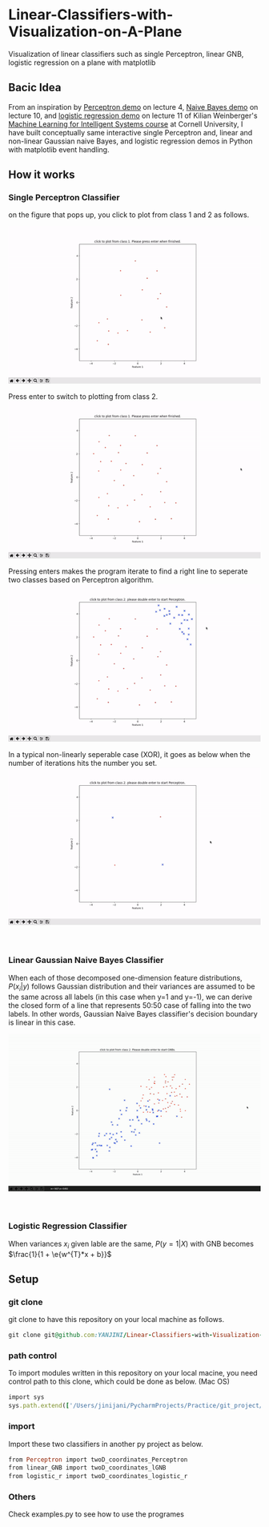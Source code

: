 # Linear-Classifiers-with-Visualization-on-A-Plane
Visualization of linear classifiers such as single Perceptron, linear GNB, logistic regression on a plane with matplotlib

## Bacic Idea
From an inspiration by [Perceptron demo](https://youtu.be/wl7gVvI-HuY?t=1331) on lecture 4, [Naive Bayes demo](https://youtu.be/rqB0XWoMreU?t=2498) on lecture 10, and [logistic regression demo](https://youtu.be/GnkDzIOxfzI?t=2703) on lecture 11 of Kilian Weinberger's [Machine Learning for Intelligent Systems course](https://www.cs.cornell.edu/courses/cs4780/2018fa/) at Cornell University, I have built conceptually same interactive single Perceptron and, linear and non-linear Gaussian naive Bayes, and logistic regression demos in Python with matplotlib event handling. <br />


## How it works
### Single Perceptron Classifier

on the figure that pops up, you click to plot from class 1 and 2 as follows. <br />

![click to plot from class 1](/images/click%20to%20plot%20from%20class%201.gif)

Press enter to switch to plotting from class 2. <br />
![click to plot from class 2](/images/click%20to%20plot%20from%20class%202.gif)

Pressing enters makes the program iterate to find a right line to seperate two classes based on Perceptron algorithm. <br />
![Perceptron_lseperable](/images/Perceptron_lseperable.gif)

In a typical non-linearly seperable case (XOR), it goes as below when the number of iterations hits the number you set. <br />
![Perceptron_nlseperable](/images/Perceptron_nlseperable.gif) <br />
<br />
<br />

### Linear Gaussian Naive Bayes Classifier
When each of those decomposed one-dimension feature distributions, $P(x_i | y)$ follows Gaussian distribution and their variances are assumed to be the same across all labels (in this case when y=1 and y=-1), we can derive the closed form of a line that represents 50:50 case of falling into the two labels. In other words, Gaussian Naive Bayes classifier's decision boundary is linear in this case. <br />

![linear_GNB](/images/linear_GNB.gif) <br />
<br />
<br />

### Logistic Regression Classifier
When variances $x_{i}$ given lable are the same, 
$P(y=1 | X)$ with GNB becomes 
$\frac{1}{1 + \e{w^{T}*x + b}}$

## Setup

### git clone
git clone to have this repository on your local machine as follows.
```ruby
git clone git@github.com:YANJINI/Linear-Classifiers-with-Visualization-on-A-Plane.git
```

### path control
To import modules written in this repository on your local macine, you need control path to this clone, which could be done as below. (Mac OS)
```ruby
import sys
sys.path.extend(['/Users/jinijani/PycharmProjects/Practice/git_project/Single-Perceptron-and-Gaussian-Naive-Bayes-Classifier-with-Visualization-on-A-Plane'])
```

### import 
Import these two classifiers in another py project as below.
```ruby
from Perceptron import twoD_coordinates_Perceptron
from linear_GNB import twoD_coordinates_lGNB
from logistic_r import twoD_coordinates_logistic_r
```

### Others
Check examples.py to see how to use the programes
